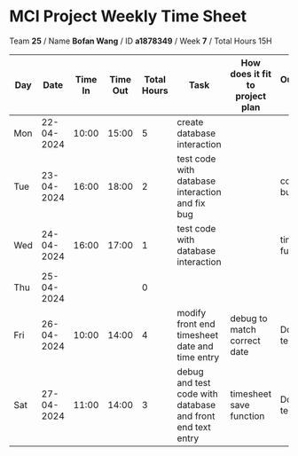 # MCI Project Weekly Time Sheet

Team **25** / Name **Bofan Wang** / ID **a1878349** / Week **7** / Total Hours 15H

| Day | Date       | Time In | Time Out | Total Hours | Task | How does it fit to project plan | Outcome/Next action |
| --- | ---------- | ------- | -------- | ----------- | ---- | ------------------------------- | ------------------- |
| Mon | 22-04-2024 |  10:00       |  15:00        | 5          | create database interaction | | |
| Tue | 23-04-2024 |  16:00     |     18:00     | 2           | test code with database interaction and fix bug | | continue to fix bug|
| Wed | 24-04-2024 | 16:00   | 17:00    | 1           | test code with database interaction | | timesheet save function | fix bug on user entry side
| Thu | 25-04-2024 |         |          | 0           | | | |
| Fri | 26-04-2024 | 10:00   | 14:00    | 4           | modify front end timesheet date and time entry | debug to match correct date| Done and tested
| Sat | 27-04-2024 | 11:00   | 14:00    | 3          | debug and test code with database and front end text entry | timesheet save function| Done and tested

